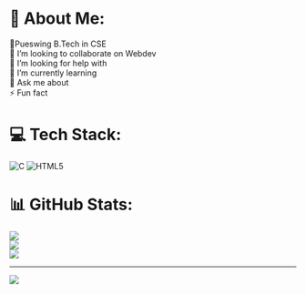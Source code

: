 # 💫 About Me:
🔭Pueswing B.Tech in CSE<br>👯 I’m looking to collaborate on Webdev<br>🤝 I’m looking for help with <br>🌱 I’m currently learning<br>💬 Ask me about<br>⚡ Fun fact


# 💻 Tech Stack:
![C](https://img.shields.io/badge/c-%2300599C.svg?style=for-the-badge&logo=c&logoColor=white) ![HTML5](https://img.shields.io/badge/html5-%23E34F26.svg?style=for-the-badge&logo=html5&logoColor=white)
# 📊 GitHub Stats:
![](https://github-readme-stats.vercel.app/api?username=BuddhadebKoner&theme=dark&hide_border=false&include_all_commits=true&count_private=false)<br/>
![](https://github-readme-streak-stats.herokuapp.com/?user=BuddhadebKoner&theme=dark&hide_border=false)<br/>
![](https://github-readme-stats.vercel.app/api/top-langs/?username=BuddhadebKoner&theme=dark&hide_border=false&include_all_commits=true&count_private=false&layout=compact)

---
[![](https://visitcount.itsvg.in/api?id=BuddhadebKoner&icon=0&color=0)](https://visitcount.itsvg.in)

<!-- Proudly created with GPRM ( https://gprm.itsvg.in ) -->

